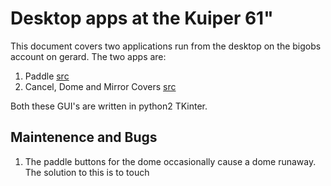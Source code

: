 Desktop apps at the Kuiper 61"
==============================

This document covers two applications run from the desktop on the bigobs account on gerard. The two apps are:

1. Paddle [src](https://github.com/so-mops/gui-tools/blob/master/bumppaddle.py)
2. Cancel, Dome and Mirror Covers [src](https://github.com/so-mops/gui-tools/blob/master/safetel.py)


Both these GUI's are written in python2 TKinter. 

Maintenence and Bugs
--------------------

1. The paddle buttons for the dome occasionally cause a dome runaway. The solution to this is to touch 

